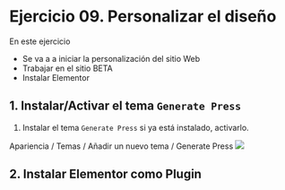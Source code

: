 
# Ejercicio 09. Personalizar el diseño
En este ejercicio 
- Se va a a iniciar la personalización del sitio Web
- Trabajar en el sitio BETA
- Instalar Elementor

## 1. Instalar/Activar el tema `Generate Press`
1. Instalar el tema `Generate Press` si ya está instalado, activarlo.

Apariencia / Temas / Añadir un nuevo tema / Generate Press
![](https://i.imgur.com/YnePFpR.png)

## 2. Instalar Elementor como Plugin

<!--stackedit_data:
eyJoaXN0b3J5IjpbLTE1NTIzOTk1NDgsLTgzMjA5ODc3MiwyMT
c2NTk0NDZdfQ==
-->